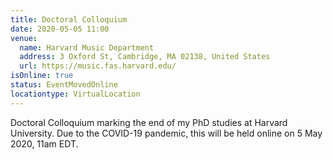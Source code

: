 ```yaml
---
title: Doctoral Colloquium
date: 2020-05-05 11:00
venue:
  name: Harvard Music Department
  address: 3 Oxford St, Cambridge, MA 02138, United States
  url: https://music.fas.harvard.edu/
isOnline: true
status: EventMovedOnline
locationtype: VirtualLocation
---
```


Doctoral Colloquium marking the end of my PhD studies at Harvard University. Due to the COVID-19 pandemic, this will be held online on 5 May 2020, 11am EDT.
